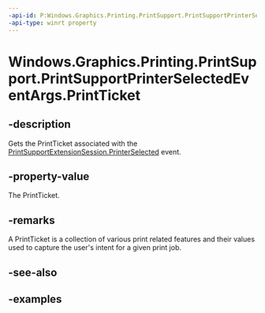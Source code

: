 ```yaml
---
-api-id: P:Windows.Graphics.Printing.PrintSupport.PrintSupportPrinterSelectedEventArgs.PrintTicket
-api-type: winrt property
---
```


# Windows.Graphics.Printing.PrintSupport.PrintSupportPrinterSelectedEventArgs.PrintTicket

<!--
public Windows.Graphics.Printing.PrintTicket.WorkflowPrintTicket PrintTicket { get; set; }
-->


## -description

Gets the PrintTicket associated with the [PrintSupportExtensionSession.PrinterSelected](xref:Windows.Graphics.Printing.PrintSupport.PrintSupportExtensionSession.PrinterSelected) event.

## -property-value

The PrintTicket.

## -remarks

A PrintTicket is a collection of various print related features and their values used to capture the user's intent for a given print job.

## -see-also

## -examples


